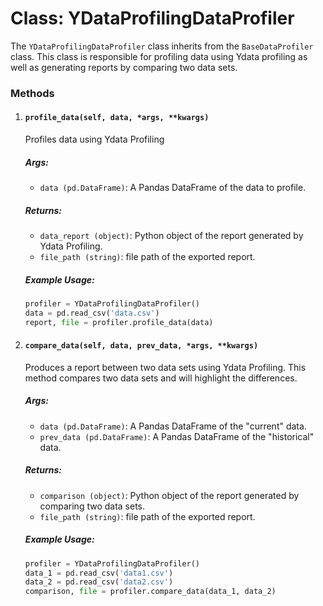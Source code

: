 # Class: YDataProfilingDataProfiler

The `YDataProfilingDataProfiler` class inherits from the `BaseDataProfiler` class. This class is responsible for profiling data using Ydata profiling as well as generating reports by comparing two data sets. 

### Methods

1. #### `profile_data(self, data, *args, **kwargs)`

    Profiles data using Ydata Profiling
    
    ##### Args: 
    - `data (pd.DataFrame)`: A Pandas DataFrame of the data to profile.

    ##### Returns:
    - `data_report (object)`: Python object of the report generated by Ydata Profiling.
    - `file_path (string)`: file path of the exported report.

    ##### Example Usage:
    ```python
    profiler = YDataProfilingDataProfiler()
    data = pd.read_csv('data.csv')
    report, file = profiler.profile_data(data)
    ```

2. #### `compare_data(self, data, prev_data, *args, **kwargs)`

    Produces a report between two data sets using Ydata Profiling. This method compares two data sets and will highlight the differences. 
    
    ##### Args:
    - `data (pd.DataFrame)`: A Pandas DataFrame of the "current" data. 
    - `prev_data (pd.DataFrame)`: A Pandas DataFrame of the "historical" data.

    ##### Returns:
    - `comparison (object)`: Python object of the report generated by comparing two data sets.
    - `file_path (string)`: file path of the exported report.

    ##### Example Usage:
    ```python
    profiler = YDataProfilingDataProfiler()
    data_1 = pd.read_csv('data1.csv')
    data_2 = pd.read_csv('data2.csv')
    comparison, file = profiler.compare_data(data_1, data_2)
    ```